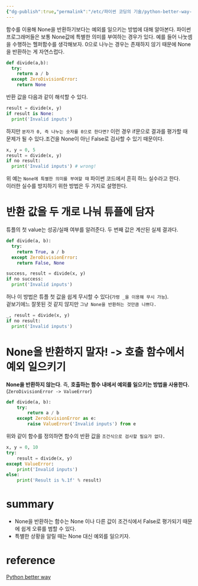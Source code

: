 ```yaml
---
{"dg-publish":true,"permalink":"/etc/파이썬 코딩의 기술/python-better-way-14/","dgPassFrontmatter":true,"created":"","updated":""}
---
```



함수를 이용해 None을 반환하기보다는 예외를 일으키는 방법에 대해 알아본다.
파이썬 프로그래머들은 보통 None값에 특별한 의미를 부여하는 경우가 있다. 예를 들어 나눗셈을 수행하는 헬퍼함수를 생각해보자. 0으로 나누는 경우는 존재하지 않기 때문에 None을 반환하는 게 자연스럽다.

```python
def divide(a,b):
  try:
    return a / b
  except ZeroDivisionError:
    return None
```

반환 값을 다음과 같이 해석할 수 있다.

```python
result = divide(x, y)
if result is None:
  print('Invalid inputs')
```

하지만 `분자가 0, 즉 나누는 숫자를 0으로 한다면?`
이런 경우 if문으로 결과를 평가할 때 문제가 될 수 있다.조건을 None이 아닌 False로 검사할 수 있기 때문이다.

```python
x, y = 0, 5
result = divide(x, y)
if no result:
  print('Invalid inputs') # wrong!
```

위 예는 `None에 특별한 의미를 부여할 때` 파이썬 코드에서 흔히 하느 실수라고 한다.<br>
이러한 실수를 방지하기 위한 방법은 두 가지로 설명한다.


# 반환 값을 두 개로 나눠 튜플에 담자


튜플의 첫 value는 성공/실패 여부를 알려준다. 두 번째 값은 계산된 실제 결과다.

```python
def divide(a, b):
  try:
    return True, a / b
  except ZeroDivisionError:
    return False, None

success, result = divide(x, y)
if no success:
  print('Invalid inputs')
```

허나 이 방법은 튜플 첫 값을 쉽게 무시할 수 있다(`가령 _을 이용해 무시 가능`).<br>
겉보기에느 잘못된 것 같지 않지만 `그냥 None을 반환하는 것만큼 나쁘다.`

```python
_, result = divide(x, y)
if no result:
  print('Invalid inputs')
```

# None을 반환하지 말자! -> 호출 함수에서 예외 일으키기

**None을 반환하지 않는다**. 즉, **호출하는 함수 내에서 예외를 일으키는 방법을 사용한다.**(`ZeroDivisionError -> ValueError`)

```python
def divide(a, b):
    try:
        return a / b
    except ZeroDivisionError as e:
        raise ValueError('Invalid inputs') from e
```

위와 같이 함수를 정의하면 함수의 반환 값을 `조건식으로 검사할 필요가 없다.`

```python
x, y = 0, 10
try:
    result = divide(x, y)
except ValueError:
    print('Invalid inputs')
else:
    print('Result is %.1f' % result)
```

# summary
- None을 반환하는 함수는 None 이나 다른 값이 조건식에서 False로 평가되기 때문에 쉽게 오류를 범할 수 있다.
- 특별한 상황을 알릴 때는 None 대신 예외를 일으키자.

# reference
[Python better way](http://www.yes24.com/Product/goods/25138160)